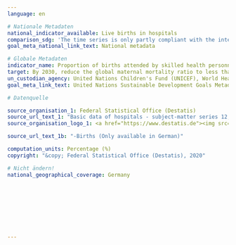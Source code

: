 ```yaml
---
language: en

# Nationale Metadaten
national_indicator_available: Live births in hospitals
comparison_sdg: 'The time series is only partly compliant with the international metadaten description.'
goal_meta_national_link_text: National metadata

# Globale Metadaten
indicator_name: Proportion of births attended by skilled health personnel
target: By 2030, reduce the global maternal mortality ratio to less than 70 per 100,000 live births
un_custodian_agency: United Nations Children's Fund (UNICEF), World Health Organization (WHO)
goal_meta_link_text: United Nations Sustainable Development Goals Metadata

# Datenquelle

source_organisation_1: Federal Statistical Office (Destatis)
source_url_text_1: "Basic data of hospitals - subject-matter series 12, series 6.1.1 (Only available in German)"
source_organisation_logo_1: <a href="https://www.destatis.de"><img src="https://g205sdgs.github.io/sdg-indicators/public/LogosEn/destatis.png" alt="Logo Destatis" /></a>

source_url_text_1b: "-Births (Only available in German)"

computation_units: Percentage (%)
copyright: "&copy; Federal Statistical Office (Destatis), 2020"

# Nicht ändern!
national_geographical_coverage: Germany









---
```

